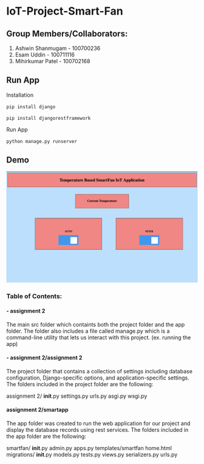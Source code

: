 # IoT-Project-Smart-Fan

## Group Members/Collaborators:

1. Ashwin Shanmugam - 100700236
2. Esam Uddin - 100711116
3. Mihirkumar Patel - 100702168

## Run App

Installation

```
pip install django
```
```
pip install djangorestframework
```

Run App

```
python manage.py runserver
```

## Demo

![Alt text](/app.JPG?raw=true "demo")

### Table of Contents:

#### - assignment 2 

The main src folder which containts both the project folder and the app folder. The folder also includes a file called manage.py which is a command-line utility that lets us interact with this project. (ex. running the app)

#### - assignment 2/assignment 2 

The project folder that contains a collection of settings including database configuration, Django-specific options, and application-specific settings. The folders included in the project folder are the following:

assignment 2/
    __init__.py
    settings.py
    urls.py
    asgi.py
    wsgi.py

#### assignment 2/smartapp

The app folder was created to run the web application for our project and display the database records using rest services. The folders included in the app folder are the following:

smartfan/
    __init__.py
    admin.py
    apps.py
    templates/smartfan
         home.html
    migrations/
        __init__.py
    models.py
    tests.py
    views.py
    serializers.py
    urls.py
